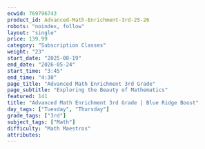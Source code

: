 ```yaml
---
ecwid: 769796743
product_id: Advanced-Math-Enrichment-3rd-25-26
robots: "noindex, follow"
layout: "single"
price: 139.99
category: "Subscription Classes"
weight: "23"
start_date: "2025-08-19"
end_date: "2026-05-24"
start_time: "3:45"
end_time: "4:30"
page_title: "Advanced Math Enrichment 3rd Grade"
page_subtitle: "Exploring the Beauty of Mathematics"
featured: 141
title: "Advanced Math Enrichment 3rd Grade | Blue Ridge Boost"
day_tags: ["Tuesday", "Thursday"]
grade_tags: ["3rd"]
subject_tags: ["Math"]
difficulty: "Math Maestros"
attributes:
---
```

